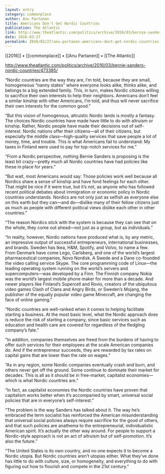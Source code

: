 ```yaml
---
layout: entry
category: commonplace
author: Anu Partanen
title: Americans Don't Get Nordic Countries
publication: The Atlantic
link: http://www.theatlantic.com/politics/archive/2016/03/bernie-sanders-nordic-countries/473385/
date: 2016-03-27
permalink: 2016/03/27/anu-partanen-americans-dont-get-nordic-countries
---
```


[[2016]] • [[commonplace]] • [[Anu Partanen]] • [[The Atlantic]]

http://www.theatlantic.com/politics/archive/2016/03/bernie-sanders-nordic-countries/473385/

“Nordic countries are the way they are, I’m told, because they are small, homogeneous “nanny states” where everyone looks alike, thinks alike, and belongs to a big extended family. This, in turn, makes Nordic citizens willing to sacrifice their own interests to help their neighbors. Americans don’t feel a similar kinship with other Americans, I’m told, and thus will never sacrifice their own interests for the common good.”

“But this vision of homogenous, altruistic Nordic lands is mostly a fantasy. The choices Nordic countries have made have little to do with altruism or kinship. Rather, Nordic people have made their decisions out of self-interest. Nordic nations offer their citizens—all of their citizens, but especially the middle class—high-quality services that save people a lot of money, time, and trouble. This is what Americans fail to understand: My taxes in Finland were used to pay for top-notch services for me.”

“From a Nordic perspective, nothing Bernie Sanders is proposing is the least bit crazy—pretty much all Nordic countries have had policies like these in place for years.”

“But wait, most Americans would say: Those policies work well because all Nordics share a sense of kinship and have fond feelings for each other. That might be nice if it were true, but it’s not, as anyone who has followed recent political debates about immigration or economic policy in Nordic countries understands. Nordics are not only just as selfish as everyone else on this earth but they can—and do—dislike many of their fellow citizens just as much as people with different political views dislike each other in other countries.”

“The reason Nordics stick with the system is because they can see that on the whole, they come out ahead—not just as a group, but as individuals.”

“In reality, however, Nordic nations have produced what is, by any metric, an impressive output of successful entrepreneurs, international businesses, and brands. Sweden has Ikea, H&M, Spotify, and Volvo, to name a few. From Denmark have come Lego, Carlsberg, and one of the world’s largest pharmaceutical companies, Novo Nordisk. A Swede and a Dane co-founded the video calling service Skype. The core programming code of Linux—the leading operating system running on the world’s servers and supercomputers—was developed by a Finn. The Finnish company Nokia was the world’s largest mobile phone maker for more than a decade. And newer players like Finland’s Supercell and Rovio, creators of the ubiquitous video games Clash of Clans and Angry Birds, or Sweden’s Mojang, the publisher of the equally popular video game Minecraft, are changing the face of online gaming.”

“Nordic countries are well-ranked when it comes to helping facilitate starting a business. At the most basic level, what the Nordic approach does is reduce the risk of starting a company, since basic services such as education and health care are covered for regardless of the fledgling company’s fate.”

“In addition, companies themselves are freed from the burdens of having to offer such services for their employees at the scale American companies do. And if the entrepreneur succeeds, they are rewarded by tax rates on capital gains that are lower than the rate on wages.”

“As in any region, some Nordic companies eventually crash and burn, and others never get off the ground. Some continue to dominate their market for decades. This is all as it should be in free-market, capitalist economies—which is what Nordic countries are.”

“In fact, as capitalist economies the Nordic countries have proven that capitalism works better when it’s accompanied by smart, universal social policies that are in everyone’s self-interest.”

“The problem is the way Sanders has talked about it. The way he’s embraced the term socialist has reinforced the American misunderstanding that universal social policies always require sacrifice for the good of others, and that such policies are anathema to the entrepreneurial, individualistic American spirit. It’s actually the other way around. For people to support a Nordic-style approach is not an act of altruism but of self-promotion. It’s also the future.”

“The United States is its own country, and no one expects it to become a Nordic utopia. But Nordic countries aren’t utopias either. What they’ve done has little to do with culture, size, or homogeneity, and everything to do with figuring out how to flourish and compete in the 21st century.”
